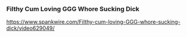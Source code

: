 ### Filthy Cum Loving GGG Whore Sucking Dick
https://www.spankwire.com/Filthy-cum-loving-GGG-whore-sucking-dick/video629049/

